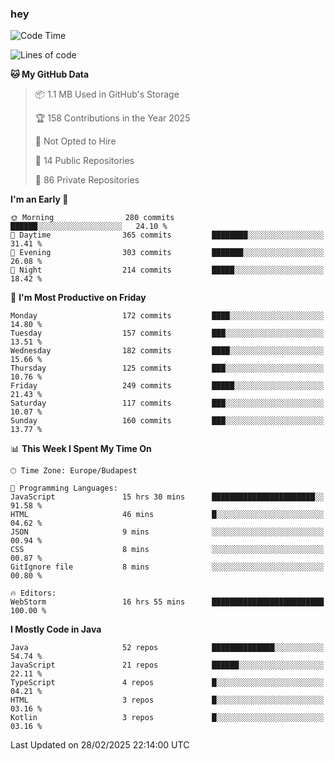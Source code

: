 ### hey

<!--START_SECTION:waka-->
![Code Time](http://img.shields.io/badge/Code%20Time-1%2C112%20hrs%2011%20mins-blue)

![Lines of code](https://img.shields.io/badge/From%20Hello%20World%20I%27ve%20Written-2.4%20million%20lines%20of%20code-blue)

**🐱 My GitHub Data** 

> 📦 1.1 MB Used in GitHub's Storage 
 > 
> 🏆 158 Contributions in the Year 2025
 > 
> 🚫 Not Opted to Hire
 > 
> 📜 14 Public Repositories 
 > 
> 🔑 86 Private Repositories 
 > 
**I'm an Early 🐤** 

```text
🌞 Morning                280 commits         ██████░░░░░░░░░░░░░░░░░░░   24.10 % 
🌆 Daytime                365 commits         ████████░░░░░░░░░░░░░░░░░   31.41 % 
🌃 Evening                303 commits         ███████░░░░░░░░░░░░░░░░░░   26.08 % 
🌙 Night                  214 commits         █████░░░░░░░░░░░░░░░░░░░░   18.42 % 
```
📅 **I'm Most Productive on Friday** 

```text
Monday                   172 commits         ████░░░░░░░░░░░░░░░░░░░░░   14.80 % 
Tuesday                  157 commits         ███░░░░░░░░░░░░░░░░░░░░░░   13.51 % 
Wednesday                182 commits         ████░░░░░░░░░░░░░░░░░░░░░   15.66 % 
Thursday                 125 commits         ███░░░░░░░░░░░░░░░░░░░░░░   10.76 % 
Friday                   249 commits         █████░░░░░░░░░░░░░░░░░░░░   21.43 % 
Saturday                 117 commits         ███░░░░░░░░░░░░░░░░░░░░░░   10.07 % 
Sunday                   160 commits         ███░░░░░░░░░░░░░░░░░░░░░░   13.77 % 
```


📊 **This Week I Spent My Time On** 

```text
🕑︎ Time Zone: Europe/Budapest

💬 Programming Languages: 
JavaScript               15 hrs 30 mins      ███████████████████████░░   91.58 % 
HTML                     46 mins             █░░░░░░░░░░░░░░░░░░░░░░░░   04.62 % 
JSON                     9 mins              ░░░░░░░░░░░░░░░░░░░░░░░░░   00.94 % 
CSS                      8 mins              ░░░░░░░░░░░░░░░░░░░░░░░░░   00.87 % 
GitIgnore file           8 mins              ░░░░░░░░░░░░░░░░░░░░░░░░░   00.80 % 

🔥 Editors: 
WebStorm                 16 hrs 55 mins      █████████████████████████   100.00 % 
```

**I Mostly Code in Java** 

```text
Java                     52 repos            ██████████████░░░░░░░░░░░   54.74 % 
JavaScript               21 repos            ██████░░░░░░░░░░░░░░░░░░░   22.11 % 
TypeScript               4 repos             █░░░░░░░░░░░░░░░░░░░░░░░░   04.21 % 
HTML                     3 repos             █░░░░░░░░░░░░░░░░░░░░░░░░   03.16 % 
Kotlin                   3 repos             █░░░░░░░░░░░░░░░░░░░░░░░░   03.16 % 
```




 Last Updated on 28/02/2025 22:14:00 UTC
<!--END_SECTION:waka-->

